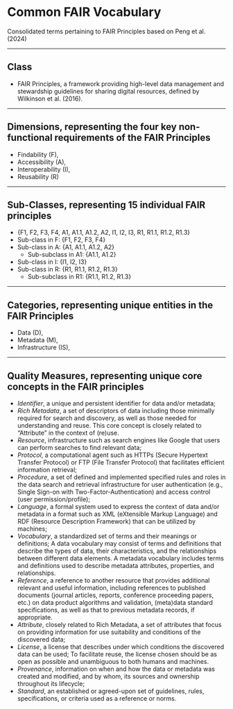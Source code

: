 Common FAIR Vocabulary
======================
Consolidated terms pertaining to FAIR Principles based on Peng et al. (2024)

-------
 Class
-------
  * FAIR Principles, a framework providing high-level data management and stewardship guidelines for sharing digital resources, defined by Wilkinson et al. (2016).

------------------------------------------------------------------------------------------
 Dimensions, representing the four key non-functional requirements of the FAIR Principles
------------------------------------------------------------------------------------------
  * Findability (F), 
  * Accessibility (A),
  * Interoperability (I),
  * Reusability (R) 

----------------------------------------------------------
 Sub-Classes, representing 15 individual FAIR principles
---------------------------------------------------------- 
  * {F1, F2, F3, F4, A1, A1.1, A1.2, A2, I1, I2, I3, R1, R1.1, R1.2, R1.3}
  * Sub-class in F: {F1, F2, F3, F4}
  * Sub-class in A: {A1, A1.1, A1.2, A2}
    * Sub-subclass in A1: {A1.1, A1.2}
  * Sub-class in I: {I1, I2, I3}
  * Sub-class in R: {R1, R1.1, R1.2, R1.3}
    * Sub-subclass in R1: {R1.1, R1.2, R1.3}

------------------------------------------------------------------
 Categories, representing unique entities in the FAIR Principles
------------------------------------------------------------------
  * Data (D),
  * Metadata (M),
  * Infrastructure (IS),

---------------------------------------------------------------------------- 
 Quality Measures, representing unique core concepts in the FAIR principles
---------------------------------------------------------------------------- 
  * _Identifier_, a unique and persistent identifier for data and/or metadata;
  * _Rich Metadata_, a set of descriptors of data including those minimally required for search and discovery, as well as those needed for understanding and reuse. This core concept is closely related to “Attribute” in the context of (re)use.
  * _Resource_, infrastructure such as search engines like Google that users can perform searches to find relevant data;
  * _Protocol_, a computational agent such as HTTPs (Secure Hypertext Transfer Protocol) or FTP (File Transfer Protocol) that facilitates efficient information retrieval;
  * _Procedure_, a set of defined and implemented specified rules and roles in the data search and retrieval infrastructure for user authentication (e.g., Single Sign-on with Two-Factor-Authentication) and access control (user permission/profile);
  * _Language_, a formal system used to express the context of data and/or metadata in a format such as XML (eXtensible Markup Language) and RDF (Resource Description Framework) that can be utilized by machines;
  * _Vocabulary_, a standardized set of terms and their meanings or definitions; A data vocabulary may consist of terms and definitions that describe the types of data, their characteristics, and the relationships between different data elements. A metadata vocabulary includes terms and definitions used to describe metadata attributes, properties, and relationships.
  * _Reference_, a reference to another resource that provides additional relevant and useful information, including references to published documents (journal articles, reports, conference proceeding papers, etc.) on data product algorithms and validation, (meta)data standard specifications, as well as that to previous metadata records, if appropriate.
  * _Attribute_, closely related to Rich Metadata, a set of attributes that focus on providing information for use suitability and conditions of the discovered data;
  * _License_, a license that describes under which conditions the discovered data can be used; To facilitate reuse, the license chosen should be as open as possible and unambiguous to both humans and machines.
  * _Provenance_, information on when and how the data or metadata was created and modified, and by whom, its sources and ownership throughout its lifecycle; 
  * _Standard_, an established or agreed-upon set of guidelines, rules, specifications, or criteria used as a reference or norms.
